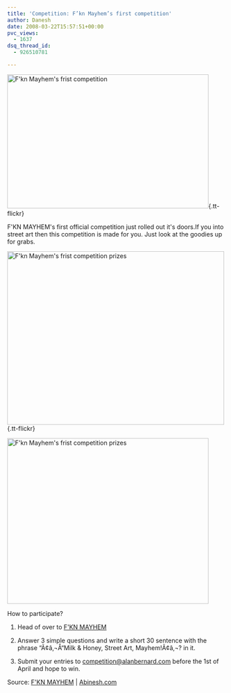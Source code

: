 ```yaml
---
title: 'Competition: F’kn Mayhem’s first competition'
author: Danesh
date: 2008-03-22T15:57:51+00:00
pvc_views:
  - 1637
dsq_thread_id:
  - 926510781

---
```

[<img loading="lazy" src="http://farm3.static.flickr.com/2328/2351596603_cf978614c0_o.jpg" alt="F'kn Mayhem's frist competition" border="0" height="309" width="464" />][1]{.tt-flickr}

F'KN MAYHEM's first official competition just rolled out it's doors.<!--more-->If you into street art then this competition is made for you. Just look at the goodies up for grabs.

[<img loading="lazy" src="http://farm4.static.flickr.com/3006/2351597263_3ca34285cc.jpg" alt="F'kn Mayhem's frist competition prizes" border="0" height="400" width="500" />][2]{.tt-flickr}

[<img loading="lazy" src="http://farm3.static.flickr.com/2306/2351676759_913f9f923d_o.jpg" alt="F'kn Mayhem's frist competition prizes" border="0" height="382" width="464" />][3]

How to participate?

1. Head of over to [F'KN MAYHEM][4]

2. Answer 3 simple questions and write a short 30 sentence with the phrase &#8220;Ã¢â‚¬Å“Milk & Honey, Street Art, Mayhem!Ã¢â‚¬? in it.

3. Submit your entries to competition@alanbernard.com before the 1st of April and hope to win.

Source: [F'KN MAYHEM][4] | [Abinesh.com][5]

 [1]: http://www.flickr.com/photos/dannyportal/2351596603/
 [2]: http://www.flickr.com/photos/dannyportal/2351597263/
 [3]: http://www.flickr.com/photos/dannyportal/2351676759/ "F'kn Mayhem's frist competition prizes by vwvr9, on Flickr"
 [4]: http://alanbernard.com/mayhem/interviews/a-fkn-competition-1/
 [5]: http://www.abinesh.com/delirium/posts/a-f%e2%80%99kn-competition/